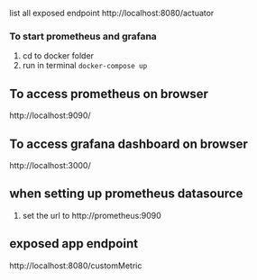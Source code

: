 
list all exposed endpoint http://localhost:8080/actuator

### To start prometheus and grafana
1. cd to docker folder
2. run in terminal `docker-compose up`


## To access prometheus on browser
http://localhost:9090/

## To access grafana dashboard on browser
http://localhost:3000/


## when setting up prometheus datasource
1. set the url to http://prometheus:9090


## exposed app endpoint
http://localhost:8080/customMetric